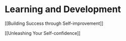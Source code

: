 # Learning and Development

[[Building Success through Self-improvement]]

[[Unleashing Your Self-confidence]]
